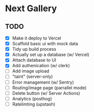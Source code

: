 # Next Gallery

## TODO

- [x] Make it deploy to Vercel
- [x] Scaffold basic ui with mock data
- [x] Tidy up build process
- [x] Actually set up a database (w/ Vercel)
- [x] Attach database to UI
- [x] Add authenication (w/ clerk)
- [ ] Add image upload
- [ ] "taint" (server-only)
- [ ] Error management (w/ Sentry)
- [ ] Routing/image page (parrallel mode)
- [ ] Delete button (w/ Server Actions)
- [ ] Analytics (posthog)
- [ ] Ratelimting (upstash)
